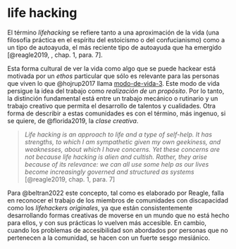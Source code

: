 # life hacking

El término *lifehacking* se refiere tanto a una aproximación de la vida (una filosofía práctica en el espíritu del estoicismo o del confucianismo) como a un tipo de autoayuda, el más reciente tipo de autoayuda que ha emergido [@reagle2019, , chap. 1, para. 7].

Esta forma cultural de ver la vida como algo que se puede hackear está motivada por un *ethos* particular que sólo es relevante para las personas que viven lo que @hojrup2017 llama  [modo-de-vida-3](modo-de-vida-3.md). Este modo de vida persigue la idea del trabajo como *realización de un propósito*. Por lo tanto, la distinción fundamental está entre un trabajo mecánico o rutinario y un trabajo creativo que permita el desarrollo de talentos y cualidades. Otra forma de describir a estas comunidades es con el término, más ingenuo, si se quiere, de @florida2019, la *clase creativa*.

 >
 > *Life hacking is an approach to life and a type of self-help. It has strengths, to which I am sympathetic given my own geekiness, and weaknesses, about which I have concerns. Yet these concerns are not because life hacking is alien and cultish. Rather, they arise *because* of its relevance: we can all use some help as our lives become increasingly governed and structured as systems* [@reagle2019, chap. 1, para. 7]

Para @beltran2022 este concepto, tal como es elaborado por Reagle, falla en reconocer el trabajo de los miembros de comunidades con discapacidad como los *lifehackers originales*, ya que están consistentemente desarrollando formas creativas de moverse en un mundo que no está hecho para ellos, y con sus prácticas lo vuelven más accesible. En cambio, cuando los problemas de accesibilidad son abordados por personas que no pertenecen a la comunidad, se hacen con un fuerte sesgo mesiánico.
